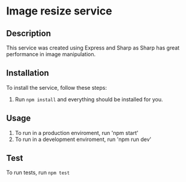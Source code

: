 # Image resize service

## Description

This service was created using Express and Sharp as Sharp has great performance in image manipulation.

## Installation
To install the service, follow these steps:
	
 1. Run `npm install` and everything should be installed for you.

## Usage

 1. To run in a production enviroment, run 'npm start'
 2. To run in a development enviroment, run 'npm run dev'

## Test

To run tests, run `npm test` 
